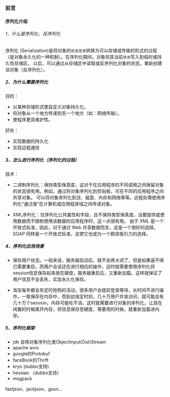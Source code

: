 ### 前言
#### 序列化介绍

###### 1、什么是序列化、反序列化

序列化 (Serialization)是将对象的`状态信息`转换为可以存储或传输的形式的过程（是对象永久化的一种机制）。在序列化期间，对象将其当前`状态`写入到临时或持久性存储区。
以后，可以通过从存储区中读取或反序列化对象的状态，重新创建该对象（反序列化）。

##### 2、为什么需要序列化

目的：
* 以某种存储形式使自定义对象持久化。
* 将对象从一个地方传递到另一个地方（如：网络传输）。
* 使程序更具维护性。

好处：
* 实现数据的持久化
* 实现远程通信

##### 3、怎么进行序列化（序列化的过程）
技术：
* 二进制序列化：保持类型保真度，这对于在应用程序的不同调用之间保留对象的状态很有用。例如，通过将对象序列化到剪贴板，可在不同的应用程序之间共享对象。
可以将对象序列化到流、磁盘、内存和网络等等。远程处理使用序列化“通过值”在计算机或应用程序域之间传递对象。

* XML序列化：仅序列化公共属性和字段，且不保持类型保真度。当要提供或使用数据而不限制使用该数据的应用程序时，这一点很有用。
由于 XML 是一个开放式标准，因此，对于通过 Web 共享数据而言，这是一个很好的选择。SOAP 同样是一个开放式标准，这使它也成为一个颇具吸引力的选择。

##### 4、序列化应用场景

* 保存用户状态。一般来说，服务器启动后，就不会再关闭了，但是如果逼不得已需要重启，而用户会话还在进行相应的操作，这时就需要使用序列化将session信息保存起来放在硬盘，服务器重启后，又重新加载。这样就保证了用户信息不会丢失，实现永久化保存。

* 淘宝每年都会有定时抢购的活动，很多用户会提前登录等待，长时间不进行操作，一致保存在内存中，而到达指定时刻，几十万用户并发访问，就可能会有几十万个session，内存可能吃不消，这时就需要进行对象的序列化，让其在闲置的时候离开内存，将信息保存至硬盘，等要用的时候，就重新加载进内存。

##### 5、序列化框架
* jdk 自带对象序列化类ObjectInput(Out)Stream
* apache avro
* google的Protobuf
* faceBook的Thrift
* kryo (dubbo支持)
* hessian （dubbo支持）
* msgpack

fastjson、jackjson、gson...









